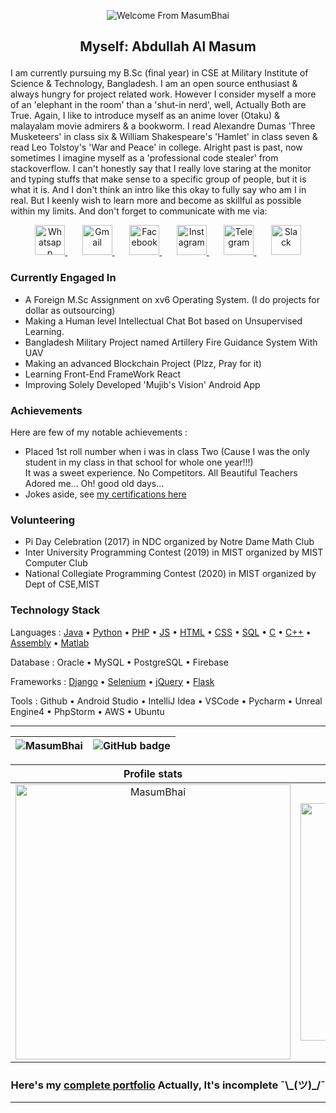 <p align="center">
  <img src="https://user-images.githubusercontent.com/53784551/112112302-8cbb8700-8bdf-11eb-9584-71352b93fa1e.gif" alt="Welcome From MasumBhai"/>
</p>

## <p align="center">Myself: Abdullah Al Masum</p> ##

I am currently pursuing my B.Sc (final year) in CSE at Military Institute of Science & Technology, Bangladesh. I am an open source enthusiast & always hungry for project related work. However I consider myself a more of an 'elephant in the room' than a 'shut-in nerd', well, Actually Both are True. Again, I like to introduce myself as an anime lover (Otaku) & malayalam movie admirers & a bookworm. I read Alexandre Dumas 'Three Musketeers' in class six & William Shakespeare's 'Hamlet' in class seven & read Leo Tolstoy's 'War and Peace' in college. Alright past is past, now sometimes I imagine myself as a 'professional code stealer' from stackoverflow. I can't honestly say that I really love staring at the monitor and typing stuffs that make sense to a specific group of people, but it is what it is. And I don't think an intro like this okay to fully say who am I in real. But I keenly wish to learn more and become as skillful as possible within my limits. And don't forget to communicate with me via:

<p align="center">
  <a target="_blank" href="https://api.whatsapp.com/send?phone=8801551805248">
  <img alt="Whatsapp" width="48px" src="https://user-images.githubusercontent.com/53784551/112117006-11f56a80-8be5-11eb-8cd7-f080a175994b.png" />
  </a> &nbsp; &nbsp; &nbsp;
  <a target="_blank" href="mailto:abdullahmasum6035@gmail.com">
  <img alt="Gmail" width="48px" src="https://user-images.githubusercontent.com/53784551/112116791-d9559100-8be4-11eb-8563-ceca65c1a7ad.png" />
  </a> &nbsp; &nbsp; &nbsp;
  <a target="_blank" href="https://www.facebook.com/profile.php?id=100015653296778">
  <img alt="Facebook" width="48px" src="https://user-images.githubusercontent.com/53784551/112116930-fc804080-8be4-11eb-8308-eb397b828805.png" />
  </a> &nbsp; &nbsp; &nbsp;
  <a target="_blank" href="https://www.instagram.com/masum.035">
  <img alt="Instagram" width="48px" src="https://user-images.githubusercontent.com/53784551/112117102-2c2f4880-8be5-11eb-9c8a-ebc37cafe127.png" />
  </a> &nbsp; &nbsp; &nbsp;
  <a target="_blank" href="https://t.me/MasumBhai">
  <img alt="Telegram" width="48px" src="https://user-images.githubusercontent.com/53784551/159965796-4305b4e9-4df1-4bf2-9150-30c685b534b5.png" />
  </a> &nbsp; &nbsp; &nbsp;
  <a target="_blank" href="https://join.slack.com/t/slack-ura7050/shared_invite/zt-15uzyt4tz-mr6j~UlVwpjS~IqDQMLJRg">
  <img alt="Slack" width="48px" src="https://user-images.githubusercontent.com/53784551/160111393-c0672cca-5eef-4b04-929b-1370ea787efd.svg"/>  
  </a>
</p>

### Currently Engaged In ### 
- A Foreign M.Sc Assignment on xv6 Operating System. (I do projects for dollar as outsourcing) 
- Making a Human level Intellectual Chat Bot based on Unsupervised Learning. 
- Bangladesh Military Project named Artillery Fire Guidance System With UAV
- Making an advanced Blockchain Project (Plzz, Pray for it)
- Learning Front-End FrameWork React
- Improving Solely Developed 'Mujib's Vision' Android App

### Achievements ###
Here are few of my notable achievements :
- Placed 1st roll number when i was in class Two (Cause I was the only student in my class in that school for whole one year!!!) <br> It was a sweet experience. No Competitors. All Beautiful Teachers Adored me... Oh! good old days... 
- Jokes aside, see <a target="_blank" href="https://slides.com/masumbhai/certificates/fullscreen">my certifications here</a>


### Volunteering ###
- Pi Day Celebration (2017) in NDC organized by Notre Dame Math Club
- Inter University Programming Contest (2019) in MIST organized by MIST Computer Club
- National Collegiate Programming Contest (2020) in MIST organized by Dept of CSE,MIST

### Technology Stack ###

Languages : <a target="_blank" href="https://github.com/MasumBhai/Java-Basics.git">Java</a> • <a target="_blank" href="https://github.com/MasumBhai/Slice-of-life-with-Python.git">Python</a> • <a target="_blank" href="https://github.com/MasumBhai/Anime-Streaming.git">PHP</a> • <a target="_blank" href="https://github.com/MasumBhai/personal_portfolio.git">JS</a> • <a target="_blank" href="https://github.com/MasumBhai/need-Help-.git">HTML</a> • <a target="_blank" href="https://github.com/MasumBhai/need-Help-.git">CSS</a> • <a target="_blank" href="https://github.com/MasumBhai/sql-injected-knight.git">SQL</a> • <a target="_blank" href="https://github.com/MasumBhai/Treasure-Hunting-game.git">C</a> • <a target="_blank" href="https://github.com/MasumBhai/Data-Structure.git">C++</a>  • <a target="_blank" href="https://github.com/MasumBhai/50-Day-challenge-with-Assembly-Language.git">Assembly</a> • <a target="_blank" href="https://github.com/MasumBhai/Matlab-Salvage.git">Matlab</a>

Database : Oracle • MySQL • PostgreSQL • Firebase

Frameworks : <a target="_blank" href="https://github.com/Brainy-Fools/Railway-Database-Management-Project.git">Django</a> • <a target="_blank" href="https://github.com/MasumBhai/Python-Cluster-Project.git">Selenium</a> • <a target="_blank" href="https://github.com/MasumBhai/personal_portfolio.git">jQuery</a> • <a target="_blank" href="https://github.com/MasumBhai/Training_Python_Flask.git">Flask</a>

Tools : Github • Android Studio • IntelliJ Idea • VSCode • Pycharm • Unreal Engine4 • PhpStorm • AWS • Ubuntu

---
  
<div align="center">
  
| <a target="_blank" href="https://github.com/MasumBhai" text-align="left"><img src="https://komarev.com/ghpvc/?username=MasumBhai&label=Profile%20Views&color=blueviolet&style=for-the-badge" alt="MasumBhai" style="float:left" /></a> | <a target="_blank" href="https://github.com/MasumBhai?tab=followers" text-align="right"><img src="https://img.shields.io/github/followers/MasumBhai?label=Followers&logo=GitHub&style=for-the-badge" alt="GitHub badge" style="float:right" /></a>  |
|---|---| 

</div>

<div align="center">
  
Profile stats              |  Language Contribution
:-------------------------:|:-------------------------:
<img align="center" src="https://github-readme-stats.vercel.app/api?username=masumBhai&show_icons=true&count_private=true&theme=great-gatsby" width="440" alt="MasumBhai" /> | <img src="https://github-readme-stats.vercel.app/api/top-langs?username=MasumBhai&exclude_repo=Treasure-Hunting-game&show_icons=true&locale=en&layout=compact&theme=great-gatsby&langs_count=10" width="380" alt="MasumBhai" />

</div>

<div align="center">
<h3>Here's my <a href="https://masumbhai.github.io/personal_portfolio/">complete portfolio</a> Actually, It's incomplete ¯\_(ツ)_/¯ </h3> 
</div>

<hr>

